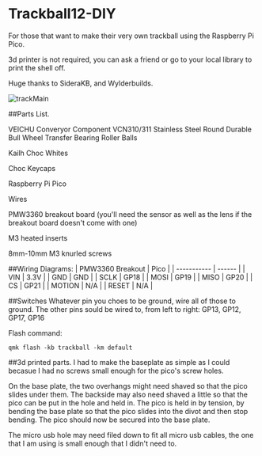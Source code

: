 # Trackball12-DIY
For those that want to make their very own trackball using the Raspberry Pi Pico.

3d printer is not required, you can ask a friend or go to your local library to print the shell off. 

Huge thanks to SideraKB, and Wylderbuilds.

![trackMain](https://github.com/user-attachments/assets/427b14f7-e0ad-4de5-964e-e140fccddb44)

##Parts List.

VEICHU Converyor Component VCN310/311 Stainless Steel Round Durable Bull Wheel Transfer Bearing Roller Balls 

Kailh Choc Whites

Choc Keycaps 

Raspberry Pi Pico

Wires 

PMW3360 breakout board (you'll need the sensor as well as the lens if the breakout board doesn't come with one)

M3 heated inserts

8mm-10mm M3 knurled screws 


##Wiring Diagrams:
| PMW3360 Breakout | Pico |
| ----------- | ------ |
| VIN         | 3.3V   |
| GND         | GND    |
| SCLK        | GP18   |
| MOSI        | GP19   |
| MISO        | GP20   |
| CS          | GP21   |
| MOTION      | N/A    |
| RESET       | N/A    |

##Switches
Whatever pin you choes to be ground, wire all of those to ground. The other pins sould be wired to, from left to right:
GP13, GP12, GP17, GP16


Flash command:

`qmk flash -kb trackball -km default`


##3d printed parts.
I had to make the baseplate as simple as I could becasue I had no screws small enough for the pico's screw holes.

On the base plate, the two overhangs might need shaved so that the pico slides under them. The backside may also need shaved a little so that the pico can be put in the hole and held in. The pico is held in by tension, by bending the base plate so that the pico slides into the divot and then stop bending. The pico should now be secured into the base plate.

The micro usb hole may need filed down to fit all micro usb cables, the one that I am using is small enough that I didn't need to.
